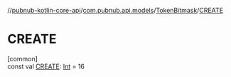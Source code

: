 //[pubnub-kotlin-core-api](../../../index.md)/[com.pubnub.api.models](../index.md)/[TokenBitmask](index.md)/[CREATE](-c-r-e-a-t-e.md)

# CREATE

[common]\
const val [CREATE](-c-r-e-a-t-e.md): [Int](https://kotlinlang.org/api/core/kotlin-stdlib/kotlin/-int/index.html) = 16
